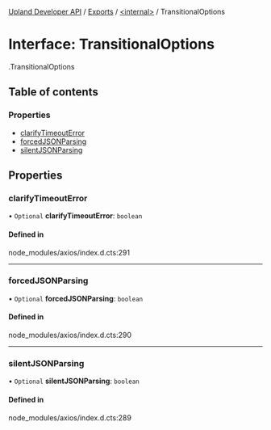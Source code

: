 [Upland Developer API](../README.md) / [Exports](../modules.md) / [<internal\>](../modules/internal_.md) / TransitionalOptions

# Interface: TransitionalOptions

[<internal>](../modules/internal_.md).TransitionalOptions

## Table of contents

### Properties

- [clarifyTimeoutError](internal_.TransitionalOptions.md#clarifytimeouterror)
- [forcedJSONParsing](internal_.TransitionalOptions.md#forcedjsonparsing)
- [silentJSONParsing](internal_.TransitionalOptions.md#silentjsonparsing)

## Properties

### clarifyTimeoutError

• `Optional` **clarifyTimeoutError**: `boolean`

#### Defined in

node_modules/axios/index.d.cts:291

___

### forcedJSONParsing

• `Optional` **forcedJSONParsing**: `boolean`

#### Defined in

node_modules/axios/index.d.cts:290

___

### silentJSONParsing

• `Optional` **silentJSONParsing**: `boolean`

#### Defined in

node_modules/axios/index.d.cts:289
